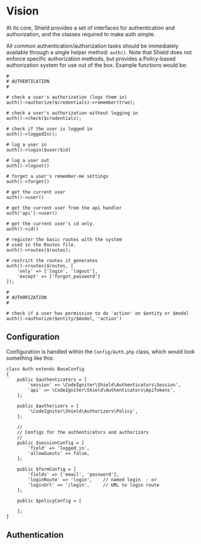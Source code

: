 # Vision

At its core, Shield provides a set of interfaces for authentication and authorization, and the classes required
to make auth simple. 

All common authentication/authorization tasks should be immediately available through a single helper method: `auth()`.
Note that Shield does not enforce specific authorization methods, but provides a Policy-based authorization system
for use out of the box. Example functions would be: 

```
#
# AUTHENTICATION
#

# check a user's authorization (logs them in)
auth()->authorize($credentials)->remember(true);

# check a user's authorization without logging in
auth()->check($credentials);

# check if the user is logged in
auth()->loggedIn();

# log a user in
auth()->login($user/$id)

# log a user out
auth()->logout()

# forget a user's remember-me settings
auth()->forget()

# get the current user
auth()->user()

# get the current user from the api handler
auth('api')->user()

# get the current user's id only.
auth()->id()

# register the basic routes with the system
# used in the Routes file.
auth()->routes($routes);

# restrict the routes it generates
auth()->routes($routes, [
    'only' => ['login', 'logout'],
    'except' => ['forgot_password']
]);

#
# AUTHORIZATION
# 

# check if a user has permission to do 'action' on $entity or $model
auth()->authorize($entity/$model, 'action')
```

## Configuration

Configuration is handled within the `Config/Auth.php` class, which would look something like this:

```
class Auth extends BaseConfig
{
    public $authenticators = [
        'session' => \CodeIgniter\Shield\Authenticators\Session',
        'api' => \CodeIgniter\Shield\Authenticators\ApiTokens',
    ];

    public $authorizers = [
        '\CodeIgniter\Shield\Authorizors\Policy',
    ];

    //
    // Configs for the authenticators and authorizors
    //
    public $sessionConfig = [
        'field' => 'logged_in',
        'allowGuests' => false,
    ];

    public $formConfig = [
        'fields' => ['email', 'password'],
        'loginRoute' => 'login',    // named login  - or
        'loginUrl' => '/login',     // URL to login route 
    ];

    public $policyConfig = [
        
    ];
}
```

## Authentication


